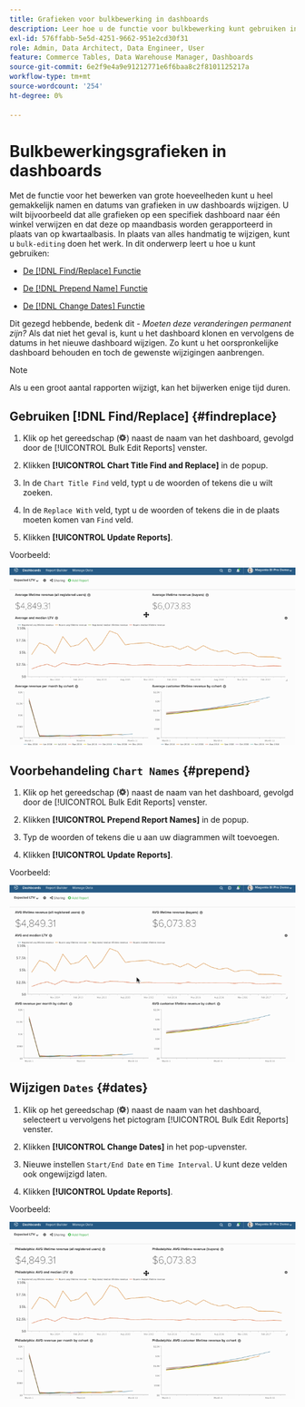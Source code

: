 ```yaml
---
title: Grafieken voor bulkbewerking in dashboards
description: Leer hoe u de functie voor bulkbewerking kunt gebruiken in [!DNL Commerce Intelligence].
exl-id: 576ffabb-5e5d-4251-9662-951e2cd30f31
role: Admin, Data Architect, Data Engineer, User
feature: Commerce Tables, Data Warehouse Manager, Dashboards
source-git-commit: 6e2f9e4a9e91212771e6f6baa8c2f8101125217a
workflow-type: tm+mt
source-wordcount: '254'
ht-degree: 0%

---
```


# Bulkbewerkingsgrafieken in dashboards

Met de functie voor het bewerken van grote hoeveelheden kunt u heel gemakkelijk namen en datums van grafieken in uw dashboards wijzigen. U wilt bijvoorbeeld dat alle grafieken op een specifiek dashboard naar één winkel verwijzen en dat deze op maandbasis worden gerapporteerd in plaats van op kwartaalbasis. In plaats van alles handmatig te wijzigen, kunt u `bulk-editing` doen het werk. In dit onderwerp leert u hoe u kunt gebruiken:

* [De [!DNL Find/Replace] Functie](#findreplace)

* [De [!DNL Prepend Name] Functie](#prepend)

* [De [!DNL Change Dates] Functie](#dates)

Dit gezegd hebbende, bedenk dit - *Moeten deze veranderingen permanent zijn?* Als dat niet het geval is, kunt u het dashboard klonen en vervolgens de datums in het nieuwe dashboard wijzigen. Zo kunt u het oorspronkelijke dashboard behouden en toch de gewenste wijzigingen aanbrengen.

>[!NOTE]
>
>Als u een groot aantal rapporten wijzigt, kan het bijwerken enige tijd duren.

## Gebruiken [!DNL Find/Replace] {#findreplace}

1. Klik op het gereedschap (![](../../assets/gear-icon.png)) naast de naam van het dashboard, gevolgd door de [!UICONTROL Bulk Edit Reports] venster.

1. Klikken **[!UICONTROL Chart Title Find and Replace]** in de popup.

1. In de `Chart Title Find` veld, typt u de woorden of tekens die u wilt zoeken.

1. In de `Replace With` veld, typt u de woorden of tekens die in de plaats moeten komen van `Find` veld.

1. Klikken **[!UICONTROL Update Reports]**.

Voorbeeld:

![bulkbewerking](../../assets/bulk_edit.gif)

## Voorbehandeling `Chart Names` {#prepend}

1. Klik op het gereedschap (![](../../assets/gear-icon.png)) naast de naam van het dashboard, gevolgd door de [!UICONTROL Bulk Edit Reports] venster.

1. Klikken **[!UICONTROL Prepend Report Names]** in de popup.

1. Typ de woorden of tekens die u aan uw diagrammen wilt toevoegen.

1. Klikken **[!UICONTROL Update Reports]**.

Voorbeeld:

![prepend](../../assets/prepend.gif)

## Wijzigen `Dates` {#dates}

1. Klik op het gereedschap (![](../../assets/gear-icon.png)) naast de naam van het dashboard, selecteert u vervolgens het pictogram [!UICONTROL Bulk Edit Reports] venster.

1. Klikken **[!UICONTROL Change Dates]** in het pop-upvenster.

1. Nieuwe instellen `Start/End Date` en `Time Interval`. U kunt deze velden ook ongewijzigd laten.

1. Klikken **[!UICONTROL Update Reports]**.

Voorbeeld:

![datums wijzigen](../../assets/dates.gif)
